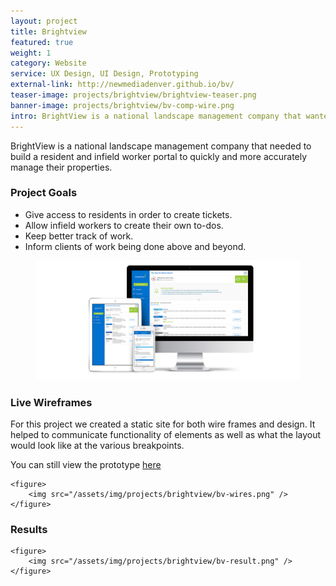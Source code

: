 ```yaml
---
layout: project
title: Brightview
featured: true
weight: 1
category: Website
service: UX Design, UI Design, Prototyping
external-link: http://newmediadenver.github.io/bv/
teaser-image: projects/brightview/brightview-teaser.png
banner-image: projects/brightview/bv-comp-wire.png
intro: BrightView is a national landscape management company that wanted to incorporate a ticket system into their product offerings. I designed and built a complete interactive prototype incorporating wire-frames, user flows and interactions.
---
```


<div class="row">
  <p>BrightView is a national landscape management company that needed to build a resident and infield worker portal to quickly and more accurately manage their properties.</p>
</div>

<div class="row">
  <h3>Project Goals</h3>
  <ul>
    <li>Give access to residents in order to create tickets.</li>
    <li>Allow infield workers to create their own to-dos.</li>
    <li>Keep better track of work.</li>
    <li>Inform clients of work being done above and beyond.</li>
  </ul>
  <figure>
    <img src="/assets/img/projects/brightview/bv-banner.jpg" />
  </figure>
</div>

<div class="row">
  <h3>Live Wireframes</h3>
  <p>For this project we created a static site for both wire frames and design. It helped to communicate functionality of elements as well as what the layout would look like at the various breakpoints.</p>
  <p>You can still view the prototype <a class="hover-up" href="http://newmediadenver.github.io/bv">here</a></p>

	<figure>
		<img src="/assets/img/projects/brightview/bv-wires.png" />
	</figure>
</div>

<div class="row">
	<h3>Results</h3>

	<figure>
		<img src="/assets/img/projects/brightview/bv-result.png" />
	</figure>
</div>

